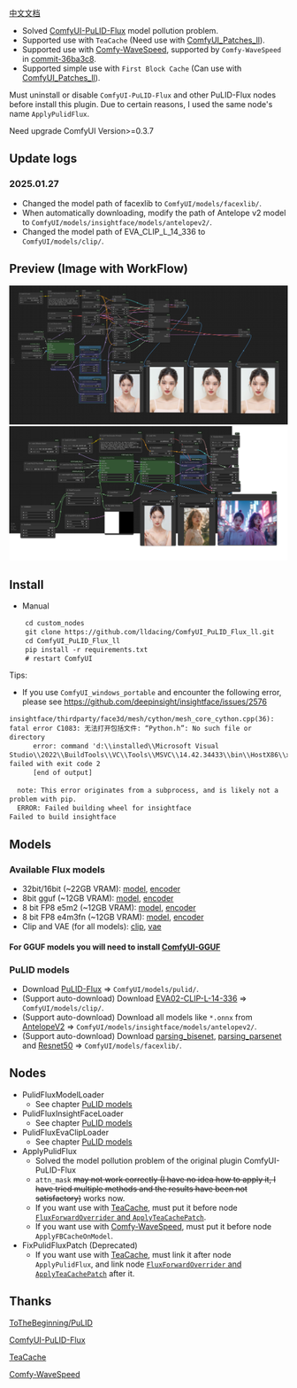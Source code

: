 [中文文档](README_CN.md)

- Solved [ComfyUI-PuLID-Flux](https://github.com/balazik/ComfyUI-PuLID-Flux) model pollution problem.
- Supported use with `TeaCache` (Need use with [ComfyUI_Patches_ll](https://github.com/lldacing/ComfyUI_Patches_ll)).
- Supported use with [Comfy-WaveSpeed](https://github.com/chengzeyi/Comfy-WaveSpeed), supported by `Comfy-WaveSpeed` in [commit-36ba3c8](https://github.com/chengzeyi/Comfy-WaveSpeed/commit/36ba3c8b74735d4521828507a4bf323df1a9a9d0).
- Supported simple use with `First Block Cache` (Can use with [ComfyUI_Patches_ll](https://github.com/lldacing/ComfyUI_Patches_ll)).

Must uninstall or disable `ComfyUI-PuLID-Flux` and other PuLID-Flux nodes before install this plugin. Due to certain reasons, I used the same node's name `ApplyPulidFlux`.

Need upgrade ComfyUI Version>=0.3.7

## Update logs
### 2025.01.27
- Changed the model path of facexlib to `ComfyUI/models/facexlib/`.
- When automatically downloading, modify the path of Antelope v2 model to `ComfyUI/models/insightface/models/antelopev2/`.
- Changed the model path of EVA_CLIP_L_14_336 to `ComfyUI/models/clip/`.

## Preview (Image with WorkFlow)
![save api extended](examples/PuLID_with_speedup.png)
![save api extended](examples/PuLID_with_attn_mask.png)

## Install

- Manual
```shell
    cd custom_nodes
    git clone https://github.com/lldacing/ComfyUI_PuLID_Flux_ll.git
    cd ComfyUI_PuLID_Flux_ll
    pip install -r requirements.txt
    # restart ComfyUI
```

Tips:

- If you use `ComfyUI_windows_portable` and encounter the following error, please see https://github.com/deepinsight/insightface/issues/2576
```
insightface/thirdparty/face3d/mesh/cython/mesh_core_cython.cpp(36): fatal error C1083: 无法打开包括文件: “Python.h”: No such file or directory
      error: command 'd:\\installed\\Microsoft Visual Studio\\2022\\BuildTools\\VC\\Tools\\MSVC\\14.42.34433\\bin\\HostX86\\x64\\cl.exe' failed with exit code 2
      [end of output]

  note: This error originates from a subprocess, and is likely not a problem with pip.
  ERROR: Failed building wheel for insightface
Failed to build insightface
```

## Models
### Available Flux models
- 32bit/16bit (~22GB VRAM): [model](https://huggingface.co/black-forest-labs/FLUX.1-dev/blob/main/flux1-dev.safetensors), [encoder](https://huggingface.co/comfyanonymous/flux_text_encoders/blob/main/t5xxl_fp16.safetensors)
- 8bit gguf (~12GB VRAM): [model](https://huggingface.co/city96/FLUX.1-dev-gguf/blob/main/flux1-dev-Q8_0.gguf), [encoder](https://huggingface.co/city96/t5-v1_1-xxl-encoder-gguf/blob/main/t5-v1_1-xxl-encoder-Q8_0.gguf)
- 8 bit FP8 e5m2 (~12GB VRAM): [model](https://huggingface.co/Kijai/flux-fp8/blob/main/flux1-dev-fp8-e5m2.safetensors), [encoder](https://huggingface.co/comfyanonymous/flux_text_encoders/blob/main/t5xxl_fp8_e4m3fn.safetensors)
- 8 bit FP8 e4m3fn (~12GB VRAM): [model](https://huggingface.co/Kijai/flux-fp8/blob/main/flux1-dev-fp8-e4m3fn.safetensors), [encoder](https://huggingface.co/comfyanonymous/flux_text_encoders/blob/main/t5xxl_fp8_e4m3fn.safetensors)
- Clip and VAE (for all models): [clip](https://huggingface.co/comfyanonymous/flux_text_encoders/blob/main/clip_l.safetensors), [vae](https://huggingface.co/black-forest-labs/FLUX.1-schnell/blob/main/ae.safetensors)

#### For GGUF models you will need to install [ComfyUI-GGUF](https://github.com/city96/ComfyUI-GGUF) 

### PuLID models
- Download [PuLID-Flux](https://huggingface.co/guozinan/PuLID/resolve/main/pulid_flux_v0.9.1.safetensors?download=true) => `ComfyUI/models/pulid/`.
- (Support auto-download) Download [EVA02-CLIP-L-14-336](https://huggingface.co/QuanSun/EVA-CLIP/blob/main/EVA02_CLIP_L_336_psz14_s6B.pt?download=true) => `ComfyUI/models/clip/`.
- (Support auto-download) Download all models like `*.onnx` from [AntelopeV2](https://huggingface.co/MonsterMMORPG/tools/tree/main) => `ComfyUI/models/insightface/models/antelopev2/`.
- (Support auto-download) Download [parsing_bisenet](https://github.com/xinntao/facexlib/releases/download/v0.2.0/parsing_bisenet.pth), [parsing_parsenet](https://github.com/xinntao/facexlib/releases/download/v0.2.2/parsing_parsenet.pth) and [Resnet50](https://github.com/xinntao/facexlib/releases/download/v0.1.0/detection_Resnet50_Final.pth) => `ComfyUI/models/facexlib/`.

## Nodes
- PulidFluxModelLoader
  - See chapter [PuLID models](#pulid-models)
- PulidFluxInsightFaceLoader
  - See chapter [PuLID models](#pulid-models)
- PulidFluxEvaClipLoader
  - See chapter [PuLID models](#pulid-models)
- ApplyPulidFlux
  - Solved the model pollution problem of the original plugin ComfyUI-PuLID-Flux
  - `attn_mask` ~~may not work correctly (I have no idea how to apply it, I have tried multiple methods and the results have been not satisfactory)~~ works now.
  - If you want use with [TeaCache](https://github.com/ali-vilab/TeaCache), must put it before node [`FluxForwardOverrider` and `ApplyTeaCachePatch`](https://github.com/lldacing/ComfyUI_Patches_ll).
  - If you want use with [Comfy-WaveSpeed](https://github.com/chengzeyi/Comfy-WaveSpeed), must put it before node `ApplyFBCacheOnModel`.
- FixPulidFluxPatch (Deprecated)
  - If you want use with [TeaCache](https://github.com/ali-vilab/TeaCache), must link it after node `ApplyPulidFlux`, and link node [`FluxForwardOverrider` and `ApplyTeaCachePatch`](https://github.com/lldacing/ComfyUI_Patches_ll) after it.

## Thanks

[ToTheBeginning/PuLID](https://github.com/ToTheBeginning/PuLID)

[ComfyUI-PuLID-Flux](https://github.com/balazik/ComfyUI-PuLID-Flux)

[TeaCache](https://github.com/ali-vilab/TeaCache)

[Comfy-WaveSpeed](https://github.com/chengzeyi/Comfy-WaveSpeed)
